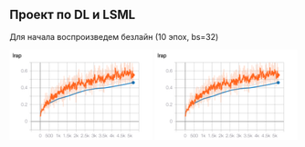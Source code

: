 ## Проект по DL и LSML

Для начала воспроизведем безлайн (10 эпох, bs=32)

<img src="./img/lrap.png" alt="drawing" width="250"/> <img src="./img/lrap.png" alt="drawing" width="250"/>


